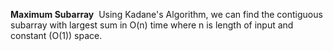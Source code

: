 **Maximum Subarray**
​
Using Kadane's Algorithm, we can find the contiguous subarray with largest sum in O(n) time where n is length of input and constant (O(1)) space.